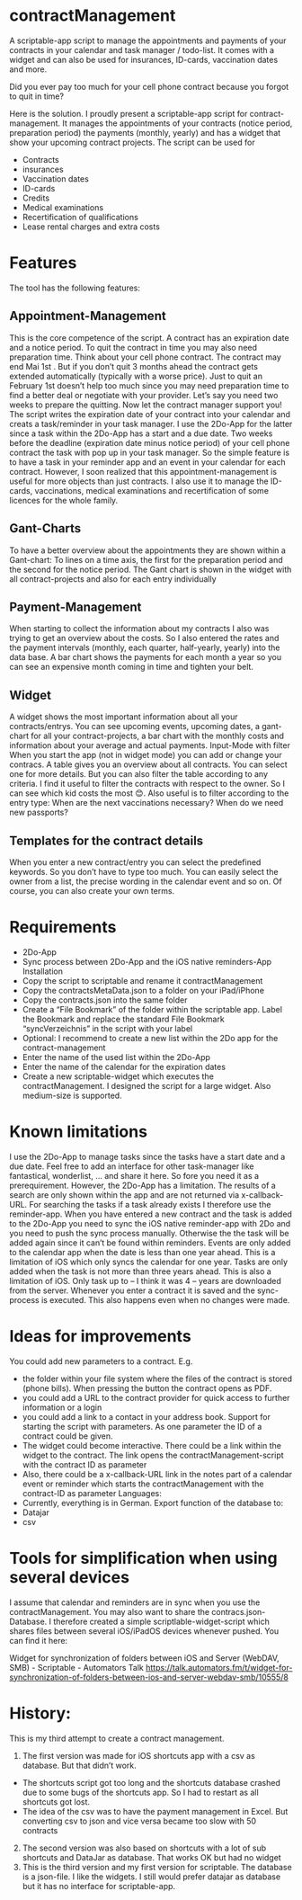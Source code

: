 # contractManagement
A scriptable-app script to manage the appointments and payments of your contracts in your calendar and task manager / todo-list. It comes with a widget and can also be used for insurances, ID-cards, vaccination dates and more.

Did you ever pay too much for your cell phone contract because you forgot to quit in time?

Here is the solution. I proudly present a scriptable-app script for contract-management.
It manages the appointments of your contracts (notice period, preparation period) the payments (monthly, yearly) and has a widget that show your upcoming contract projects. The script can be used for
-	Contracts
-	insurances
-	Vaccination dates
-	ID-cards
-	Credits
-	Medical examinations
-	Recertification of qualifications
-	Lease rental charges and extra costs

Features
========

The tool has the following features:

Appointment-Management
-----------------------
This is the core competence of the script. A contract has an expiration date and a notice period. To quit the contract in time you may also need preparation time. Think about your cell phone contract. The contract may end Mai 1st . But if you don’t quit 3 months ahead the contract gets extended automatically (typically with a worse price). Just to quit an February 1st doesn’t help too much since you may need preparation time to find a better deal or negotiate with your provider. Let’s say you need two weeks to prepare the quitting.
Now let the contract manager support you! The script writes the expiration date of your contract into your calendar and creats a task/reminder in your task manager. I use the 2Do-App for the latter since a task within the 2Do-App has a start and a due date. Two weeks before the deadline (expiration date minus notice period) of your cell phone contract the task with pop up in your task manager.
So the simple feature is to have a task in your reminder app and an event in your calendar for each contract. However, I soon realized that this appointment-management is useful for more objects than just contracts. I also use it to manage the ID-cards, vaccinations, medical examinations and recertification of some licences for the whole family.

Gant-Charts
-----------
To have a better overview about the appointments they are shown within a Gant-chart: To lines on a time axis, the first for the preparation period and the second for the notice period. The Gant chart is shown in the widget with all contract-projects and also for each entry individually

Payment-Management
------------------
When starting to collect the information about my contracts I also was trying to get an overview about the costs. So I also entered the rates and the payment intervals (monthly, each quarter, half-yearly, yearly) into the data base. A bar chart shows the payments for each month a year so you can see an expensive month coming in time and tighten your belt.

Widget
------
A widget shows the most important information about all your contracts/entrys. You can see upcoming events, upcoming dates, a gant-chart for all your contract-projects, a bar chart with the monthly costs and information about your average and actual payments.
Input-Mode with filter
When you start the app (not in widget mode) you can add or change your contracs. A table gives you an overview about all contracts. You can select one for more details. But you can also filter the table according to any criteria. I find it useful to filter the contracts with respect to the owner. So I can see which kid costs the most 😊. Also useful is to filter according to the entry type: When are the next vaccinations necessary? When do we need new passports?

Templates for the contract details
----------------------------------
When you enter a new contract/entry you can select the predefined keywords. So you don’t have to type too much. You can easily select the owner from a list, the precise wording in the calendar event and so on. Of course, you can also create your own terms.

Requirements
============
-	2Do-App
-	Sync process between 2Do-App and the iOS native reminders-App
Installation
-	Copy the script to scriptable and rename it contractManagement
-	Copy the contractsMetaData.json to a folder on your iPad/iPhone
-	Copy the contracts.json into the same folder
-	Create a “File Bookmark” of the folder within the scriptable app. Label the Bookmark and replace the standard File Bookmark “syncVerzeichnis” in the script with your label
-	Optional: I recommend to create a new list within the 2Do app for the contract-management
-	Enter the name of the used list within the 2Do-App 
-	Enter the name of the calendar for the expiration dates 
-	Create a new scriptable-widget which executes the contractManagement. I designed the script for a large widget. Also medium-size is supported.

Known limitations
=================
I use the 2Do-App to manage tasks since the tasks have a start date and a due date. Feel free to add an interface for other task-manager like fantastical, wonderlist, … and share it here. So fore you need it as a prerequirement. However, the 2Do-App has a limitation. The results of a search are only shown within the app and are not returned via x-callback-URL. For searching the tasks if a task already exists I therefore use the reminder-app. 
When you have entered a new contract and the task is added to the 2Do-App you need to sync the iOS native reminder-app with 2Do and you need to push the sync process manually. Otherwise the the task will be added again since it can’t be found within reminders.
Events are only added to the calendar app when the date is less than one year ahead. This is a limitation of iOS which only syncs the calendar for one year.
Tasks are only added when the task is not more than three years ahead. This is also a limitation of iOS. Only task up to – I think it was 4 – years are downloaded from the server.
Whenever you enter a contract it is saved and the sync-process is executed. This also happens even when no changes were made.

Ideas for improvements
======================
You could add new parameters to a contract. E.g. 
-	the folder within your file system where the files of the contract is stored (phone bills). When pressing the button the contract opens as PDF.
-	you could add a URL to the contract provider for quick access to further information or a login
-	you could add a link to a contact in your address book.
Support for starting the script with parameters. As one parameter the ID of a contract could be given. 
-	The widget could become interactive. There could be a link within the widget to the contract. The link opens the contractManagement-script with the contract ID as parameter
-	Also, there could be a x-callback-URL link in the notes part of a calendar event or reminder which starts the contractManagement with the contract-ID as parameter
Languages:
-	Currently, everything is in German.
Export function of the database to:
-	Datajar
-	csv

Tools for simplification when using several devices
===================================================
I assume that calendar and reminders are in sync when you use the contractManagement. You may also want to share the contracs.json-Database. I therefore created a simple scriptlable-widget-script which shares files between several iOS/iPadOS devices whenever pushed. You can find it here:

Widget for synchronization of folders between iOS and Server (WebDAV, SMB) - Scriptable - Automators Talk
https://talk.automators.fm/t/widget-for-synchronization-of-folders-between-ios-and-server-webdav-smb/10555/8

History:
========
This is my third attempt to create a contract management. 
1. The first version was made for iOS shortcuts app with a csv as database. But that didn’t work.
-	The shortcuts script got too long and the shortcuts database crashed due to some bugs of the shortcuts app. So I had to restart as all shortcuts got lost.
-	The idea of the csv was to have the payment management in Excel. But converting csv to json and vice versa became too slow with 50 contracts
2. The second version was also based on shortcuts with a lot of sub shortcuts and DataJar as database. That works OK but had no widget
3. This is the third version and my first version for scriptable. The database is a json-file. I like the widgets. I still would prefer datajar as database but it has no interface for scriptable-app. 
